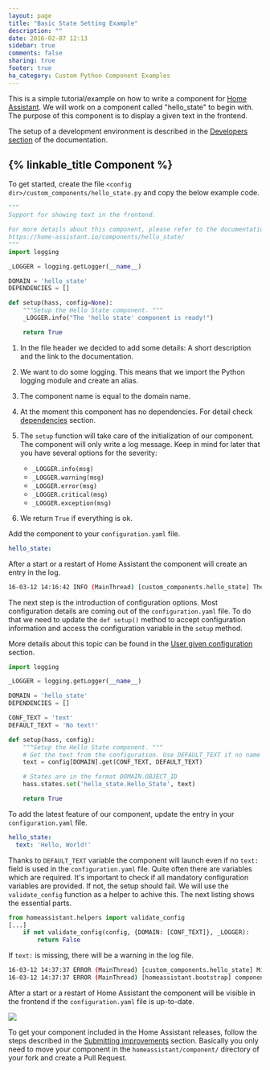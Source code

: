 ```yaml
---
layout: page
title: "Basic State Setting Example"
description: ""
date: 2016-02-07 12:13
sidebar: true
comments: false
sharing: true
footer: true
ha_category: Custom Python Component Examples
---
```


This is a simple tutorial/example on how to write a component for [Home Assistant](https://home-assistant.io/). We will work on a component called "hello_state" to begin with. The purpose of this component is to display a given text in the frontend. 

The setup of a development environment is described in the [Developers section](/developers/#starting-development) of the documentation.

## {% linkable_title Component %}

To get started, create the file `<config dir>/custom_components/hello_state.py` and copy the below example code.

```python
"""
Support for showing text in the frontend.

For more details about this component, please refer to the documentation at
https://home-assistant.io/components/hello_state/
"""
import logging

_LOGGER = logging.getLogger(__name__)

DOMAIN = 'hello_state'
DEPENDENCIES = []

def setup(hass, config=None):
    """Setup the Hello State component. """
    _LOGGER.info("The 'hello state' component is ready!")

    return True
```

1. In the file header we decided to add some details: A short description and the link to the documentation. 
2. We want to do some logging. This means that we import the Python logging module and create an alias.
3. The component name is equal to the domain name.
4. At the moment this component has no dependencies. For detail check [dependencies](/developers/creating_components/#dependencies) section.
5. The `setup` function will take care of the initialization of our component.
   The component will only write a log message. Keep in mind for later that you have several options for the severity:

   - `_LOGGER.info(msg)`
   - `_LOGGER.warning(msg)`
   - `_LOGGER.error(msg)`
   - `_LOGGER.critical(msg)`
   - `_LOGGER.exception(msg)`

7. We return `True` if everything is ok.

Add the component to your `configuration.yaml` file.

```yaml
hello_state:
```

After a start or a restart of Home Assistant the component will create an entry in the log.

```bash
16-03-12 14:16:42 INFO (MainThread) [custom_components.hello_state] The 'hello state' component is ready!
```

The next step is the introduction of configuration options. Most configuration details are coming out of the `configuration.yaml` file. To do that we need to update the `def setup()` method to accept configuration information and access the configuration variable in the `setup` method.

More details about this topic can be found in the [User given configuration](/developers/creating_components/#config-user-given-configuration) section.

```python
import logging

_LOGGER = logging.getLogger(__name__)

DOMAIN = 'hello_state'
DEPENDENCIES = []

CONF_TEXT = 'text'
DEFAULT_TEXT = 'No text!'

def setup(hass, config):
    """Setup the Hello State component. """
    # Get the text from the configuration. Use DEFAULT_TEXT if no name is provided.
    text = config[DOMAIN].get(CONF_TEXT, DEFAULT_TEXT)

    # States are in the format DOMAIN.OBJECT_ID
    hass.states.set('hello_state.Hello_State', text)

    return True
```

To add the latest feature of our component, update the entry in your `configuration.yaml` file.

```yaml
hello_state:
  text: 'Hello, World!'
```

Thanks to `DEFAULT_TEXT` variable the component will launch even if no `text:` field is used in the `configuration.yaml` file. Quite often there are variables which are required. It's important to check if all mandatory configuration variables are provided. If not, the setup should fail. We will use the `validate_config` function as a helper to achive this. The next listing shows the essential parts.

```python
from homeassistant.helpers import validate_config
[...]
    if not validate_config(config, {DOMAIN: [CONF_TEXT]}, _LOGGER):
        return False
```

If `text:` is missing, there will be a warning in the log file.

```bash
16-03-12 14:37:37 ERROR (MainThread) [custom_components.hello_state] Missing required configuration items in hello_state: text
16-03-12 14:37:37 ERROR (MainThread) [homeassistant.bootstrap] component hello_state failed to initialize
```

After a start or a restart of Home Assistant the component will be visible in the frontend if the `configuration.yaml` file is up-to-date.

<p class='img'>
<img src='/images/screenshots/create-component01.png' />
</p>

To get your component included in the Home Assistant releases, follow the steps described in the [Submitting improvements](https://home-assistant.io/developers/#submitting-improvements) section. Basically you only need to move your component in the `homeassistant/component/` directory of your fork and create a Pull Request.

